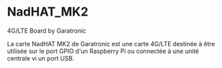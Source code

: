 # NadHAT_MK2
4G/LTE Board by Garatronic


La carte NadHAT MK2 de Garatronic est une carte 4G/LTE destinée à être utilisée sur le port GPIO d'un Raspberry Pi ou connectée à une unité centrale vi un port USB.
